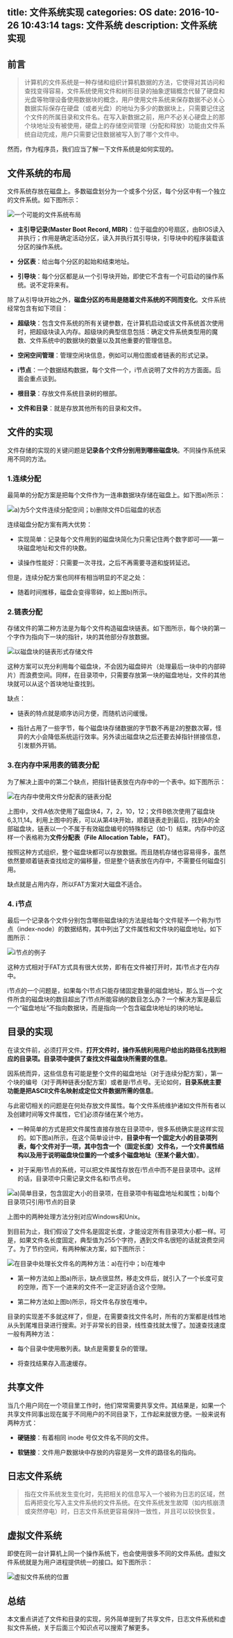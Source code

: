 title: 文件系统实现
categories: OS
date: 2016-10-26 10:43:14
tags: 文件系统
description: 文件系统实现
---

## 前言

> 计算机的文件系统是一种存储和组织计算机数据的方法，它使得对其访问和查找变得容易，文件系统使用文件和树形目录的抽象逻辑概念代替了硬盘和光盘等物理设备使用数据块的概念，用户使用文件系统来保存数据不必关心数据实际保存在硬盘（或者光盘）的地址为多少的数据块上，只需要记住这个文件的所属目录和文件名。在写入新数据之前，用户不必关心硬盘上的那个块地址没有被使用，硬盘上的存储空间管理（分配和释放）功能由文件系统自动完成，用户只需要记住数据被写入到了哪个文件中。

然而，作为程序员，我们应当了解一下文件系统是如何实现的。

## 文件系统的布局

文件系统存放在磁盘上。多数磁盘划分为一个或多个分区，每个分区中有一个独立的文件系统。如下图所示：

![一个可能的文件系统布局](https://raw.githubusercontent.com/rason/rason.github.io/master/image/fs-layout.png)

- **主引导记录(Master Boot Record, MBR)**：位于磁盘的0号扇区，由BIOS读入并执行；作用是确定活动分区，读入并执行其引导块，引导块中的程序装载该分区的操作系统。

- **分区表**：给出每个分区的起始和结束地址。

- **引导块**：每个分区都是从一个引导块开始，即使它不含有一个可启动的操作系统。说不定将来有。

除了从引导块开始之外，**磁盘分区的布局是随着文件系统的不同而变化**。文件系统经常包含有如下项目：

- **超级块**：包含文件系统的所有关键参数，在计算机启动或该文件系统首次使用时，把超级块读入内存。超级块的典型信息包括：确定文件系统类型用的魔数、文件系统中的数据块的数量以及其他重要的管理信息。

- **空闲空间管理**：管理空闲块信息，例如可以用位图或者链表的形式记录。

- **i节点**：一个数据结构数据，每个文件一个，i节点说明了文件的方方面面。后面会重点谈到。

- **根目录**：存放文件系统目录树的根部。

- **文件和目录**：就是存放其他所有的目录和文件。

<!-- more -->

## 文件的实现

文件存储的实现的关键问题是**记录各个文件分别用到哪些磁盘块**。不同操作系统采用不同的方法。

### 1.连续分配

最简单的分配方案是把每个文件作为一连串数据块存储在磁盘上。如下图a)所示：

![a)为5个文件连续分配空间；b)删除文件D后磁盘的状态](https://raw.githubusercontent.com/rason/rason.github.io/master/image/continuous-block.png)

连续磁盘分配方案有两大优势：

- 实现简单：记录每个文件用到的磁盘块简化为只需记住两个数字即可——第一块磁盘地址和文件的块数。

- 读操作性能好：只需要一次寻找，之后不再需要寻道和旋转延迟。

但是，连续分配方案也同样有相当明显的不足之处：

- 随着时间推移，磁盘会变得零碎，如上图b)所示。

### 2.链表分配

存储文件的第二种方法是为每个文件构造磁盘块链表。如下图所示，每个块的第一个字作为指向下一块的指针，块的其他部分存放数据。

![以磁盘块的链表形式存储文件](https://raw.githubusercontent.com/rason/rason.github.io/master/image/link-block.png)

这种方案可以充分利用每个磁盘块，不会因为磁盘碎片（处理最后一块中的内部碎片）而浪费空间。同样，在目录项中，只需要存放第一块的磁盘地址，文件的其他块就可以从这个首块地址查找到。

缺点：

- 链表的特点就是顺序访问方便，而随机访问缓慢。

- 指针占用了一些字节，每个磁盘块存储数据的字节数不再是2的整数次幂，怪异的大小会降低系统运行效率。另外读出磁盘块之后还要去掉指针拼接信息，引发额外开销。

### 3.在内存中采用表的链表分配

为了解决上面中的第二个缺点，把指针链表放在内存中的一个表中。如下图所示：

![在内存中使用文件分配表的链表分配](https://raw.githubusercontent.com/rason/rason.github.io/master/image/FAT.png)

上图中，文件A依次使用了磁盘块4，7，2，10，12；文件B依次使用了磁盘块6,3,11,14。利用上图中的表，可以从第4块开始，顺着链表走到最后，找到A的全部磁盘块，链表以一个不属于有效磁盘编号的特殊标记（如-1）结束。内存中的这样一个表格称为**文件分配表（File Allocation Table， FAT）**。

按照这种方式组织，整个磁盘块都可以存放数据。而且随机存储也容易得多，虽然依然要顺着链表查找给定的偏移量，但是整个链表放在内存中，不需要任何磁盘引用。

缺点就是占用内存，所以FAT方案对大磁盘不适合。

### 4. i节点

最后一个记录各个文件分别包含哪些磁盘块的方法是给每个文件赋予一个称为i节点（index-node）的数据结构，其中列出了文件属性和文件块的磁盘地址。如下图所示：

![i节点的例子](https://raw.githubusercontent.com/rason/rason.github.io/master/image/index-node.png)

这种方式相对于FAT方式具有很大优势，即有在文件被打开时，其i节点才在内存中。

i节点的一个问题是，如果每个i节点只能存储固定数量的磁盘地址，那么当一个文件所含的磁盘块的数目超出了i节点所能容纳的数目怎么办？一个解决方案是最后一个“磁盘地址”不指向数据块，而是指向一个包含磁盘块地址的块的地址。

## 目录的实现

在读文件前，必须打开文件。**打开文件时，操作系统利用用户给出的路径名找到相应的目录项。目录项中提供了查找文件磁盘块所需要的信息**。

因系统而异，这些信息有可能是整个文件的磁盘地址（对于连续分配方案），第一个块的编号（对于两种链表分配方案）或者是i节点号。无论如何，**目录系统主要功能是把ASCII文件名映射成定位文件数据所需的信息**。

与此密切相关的问题是在何处存放文件属性。每个文件系统维护诸如文件所有者以及创建时间等文件属性，它们必须存储在某个地方。

- 一种简单的方式是把文件属性直接存放在目录项中，很多系统确实是这样实现的。如下图a)所示，在这个简单设计中，**目录中有一个固定大小的目录项列表，每个文件对于一项，其中包含一个（固定长度）文件名，一个文件属性结构以及用于说明磁盘块位置的一个或多个磁盘地址（至某个最大值）**。

- 对于采用i节点的系统，可以把文件属性存放在i节点中而不是目录项中。这样的话，目录项中只需记录文件名和i节点号。

![a)简单目录，包含固定大小的目录项，在目录项中有磁盘地址和属性；b)每个目录项只引用i节点的目录](https://raw.githubusercontent.com/rason/rason.github.io/master/image/fs-directory.png)

上图中的两种处理方法分别对应Windows和Unix。

到目前为止，我们假设了文件名是固定长度，才能设定所有目录项大小都一样。可是，如果文件名长度固定，典型值为255个字符，遇到文件名很短的话就浪费空间了。为了节约空间，有两种解决方案，如下图所示：

![在目录中处理长文件名的两种方法：a)在行中；b)在堆中](https://raw.githubusercontent.com/rason/rason.github.io/master/image/deal-directory-filename.png)

- 第一种方法如上图a)所示，缺点很显然，移走文件后，就引入了一个长度可变的空隙，而下一个进来的文件不一定正好适合这个空隙。

- 第二种方法如上图b)所示，将文件名存放在堆中。

目录的实现差不多就这样了，但是，在需要查找文件名时，所有的方案都是线性地从头到尾堆目录进行搜索。对于非常长的目录，线性查找就太慢了。加速查找速度一般有两种方法：

- 每个目录中使用散列表。缺点是需要复杂的管理。

- 将查找结果存入高速缓存。

## 共享文件

当几个用户同在一个项目里工作时，他们常常需要共享文件。其结果是，如果一个共享文件同事出现在属于不同用户的不同目录下，工作起来就很方便。一般来说有两种方式：

- **硬链接**：有着相同 inode 号仅文件名不同的文件。

- **软链接**：文件用户数据块中存放的内容是另一文件的路径名的指向。

## 日志文件系统

> 指在文件系统发生变化时，先把相关的信息写入一个被称为日志的区域，然后再把变化写入主文件系统的文件系统。在文件系统发生故障（如内核崩溃或突然停电）时，日志文件系统更容易保持一致性，并且可以较快恢复。

## 虚拟文件系统

即使在同一台计算机上同一个操作系统下，也会使用很多不同的文件系统。虚拟文件系统就是为用户进程提供统一的接口。如下图所示：

![虚拟文件系统的位置](https://raw.githubusercontent.com/rason/rason.github.io/master/image/VFS.png)

## 总结

本文重点讲述了文件和目录的实现，另外简单提到了共享文件，日志文件系统和虚拟文件系统，关于后面三个知识点可以搜索了解更多。
